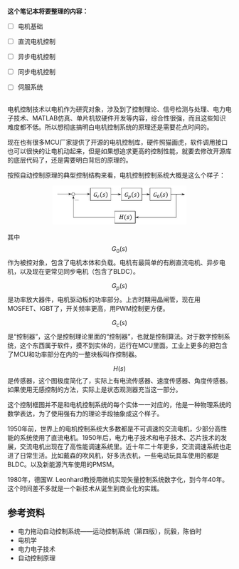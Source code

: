

**这个笔记本将要整理的内容：**
- [ ] 电机基础

- [ ] 直流电机控制

- [ ] 异步电机控制

- [ ] 同步电机控制

- [ ] 伺服系统

## 

电机控制技术以电机作为研究对象，涉及到了控制理论、信号检测与处理、电力电子技术、MATLAB仿真、单片机软硬件开发等内容，综合性很强，而且这些知识难度都不低。所以想彻底搞明白电机控制系统的原理还是需要花点时间的。

现在也有很多MCU厂家提供了开源的电机控制库，硬件照猫画虎，软件调用接口也可以很快的让电机动起来，但是如果想追求更高的控制性能，就要去修改开源库的底层代码了，还是需要明白背后的原理的。

按照自动控制原理的典型控制结构来看，电机控制控制系统大概是这么个样子：

<center>
    <img src = "./images/电机控制系统.jpg" width=300 >
</center>

其中$$G_0(s)$$作为被控对象，包含了电机本体和负载。电机有最简单的有刷直流电机、异步电机，以及现在更常见同步电机（包含了BLDC）。

$$G_p(s)$$是功率放大器件，电机驱动板的功率部分。上古时期用晶闸管，现在用MOSFET、IGBT了，开关频率更高，用PWM控制更方便。

$$G_c(s)$$是“控制器”，这个是控制理论里面的“控制器”，也就是控制算法。对于数字控制系统，这个东西属于软件，摸不到实体的，运行在MCU里面。工业上更多的把包含了MCU和功率部分在内的一整块板叫作控制器。


$$H(s)$$是传感器，这个图极度简化了，实际上有电流传感器、速度传感器、角度传感器。如果使用无感控制的方法，实际上是状态观测器充当这一部分。


这个控制框图并不是和电机控制系统的每个实体一一对应的，他是一种物理系统的数学表达，为了使用强有力的理论手段抽象成这个样子。

1950年前，世界上的电机控制系统大多数都是不可调速的交流电机，少部分高性能的系统使用了直流电机。1950年后，电力电子技术和电子技术、芯片技术的发展，交流电机出现在了高性能调速系统里。近十年二十年更多，交流调速系统也走进了日常生活。比如戴森的吹风机，好多洗衣机，一些电动玩具车使用的都是BLDC。以及新能源汽车使用的PMSM。

1980年，德国W. Leonhard教授用微机实现矢量控制系统数字化，到今年40年。这个时间差不多就是一个新技术从诞生到商业化的实践。



## 参考资料

- 电力拖动自动控制系统——运动控制系统（第四版），阮毅，陈伯时
- 电机学
- 电力电子技术
- 自动控制原理

